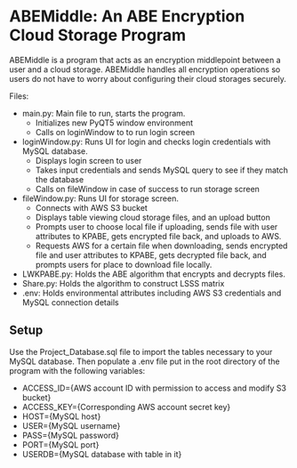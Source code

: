 # ABEMiddle: An ABE Encryption Cloud Storage Program

ABEMiddle is a program that acts as an encryption middlepoint between a user and a cloud storage. ABEMiddle handles all encryption operations so users do not have to worry about configuring their cloud storages securely. 

Files:
- main.py: Main file to run, starts the program.
  - Initializes new PyQT5 window environment
  - Calls on loginWindow to to run login screen
- loginWindow.py: Runs UI for login and checks login credentials with MySQL database.
  - Displays login screen to user
  - Takes input credentials and sends MySQL query to see if they match the database
  - Calls on fileWindow in case of success to run storage screen
- fileWindow.py: Runs UI for storage screen.
  - Connects with AWS S3 bucket
  - Displays table viewing cloud storage files, and an upload button
  - Prompts user to choose local file if uploading, sends file with user attributes to KPABE, gets encrypted file back, and uploads to AWS.
  - Requests AWS for a certain file when downloading, sends encrypted file and user attributes to KPABE, gets decrypted file back, and prompts users for place to download file locally.
- LWKPABE.py: Holds the ABE algorithm that encrypts and decrypts files.
- Share.py: Holds the algorithm to construct LSSS matrix
- .env: Holds environmental attributes including AWS S3 credentials and MySQL connection details

## Setup
Use the Project_Database.sql file to import the tables necessary to your MySQL database. Then populate a .env file put in the root directory of the program with the following variables:
- ACCESS_ID={AWS account ID with permission to access and modify S3 bucket}
- ACCESS_KEY={Corresponding AWS account secret key}
- HOST={MySQL host}
- USER={MySQL username}
- PASS={MySQL password}
- PORT={MySQL port}
- USERDB={MySQL database with table in it}
